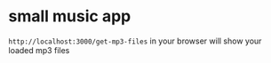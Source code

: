 # small music app

`http://localhost:3000/get-mp3-files` in your browser will show your loaded mp3 files